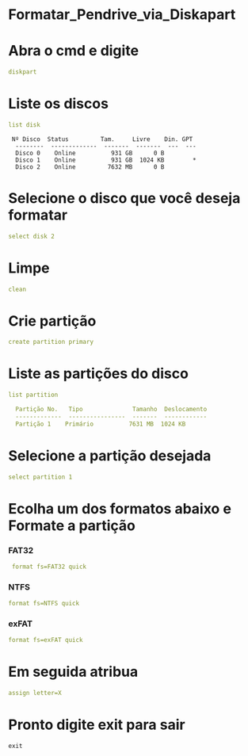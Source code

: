 # Formatar_Pendrive_via_Diskapart

# Abra o cmd e digite 
```yml
diskpart
```
# Liste os discos 

```yml
list disk
```
```
 Nº Disco  Status         Tam.     Livre    Din. GPT
  --------  -------------  -------  -------  ---  ---
  Disco 0    Online          931 GB      0 B
  Disco 1    Online          931 GB  1024 KB        *
  Disco 2    Online         7632 MB      0 B
```
# Selecione o disco que você deseja formatar
```yml
select disk 2
```
# Limpe
```yml
clean
```
# Crie partição
```yml
create partition primary
```

# Liste as partições do disco
```yml
list partition
```
```yml
  Partição No.   Tipo              Tamanho  Deslocamento
  -------------  ----------------  -------  ------------
  Partição 1    Primário          7631 MB  1024 KB
```

# Selecione a partição desejada
```yml
select partition 1
```

# Ecolha um dos formatos abaixo e Formate a partição 

### FAT32
```yml
 format fs=FAT32 quick
```

### NTFS
```yml
format fs=NTFS quick
```

### exFAT
```yml
format fs=exFAT quick
```

# Em seguida atribua
```yml
assign letter=X
````

# Pronto digite exit para sair
```
exit
```

